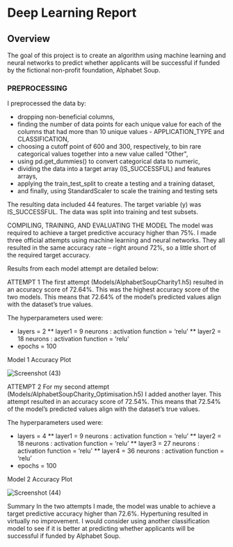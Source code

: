 # Deep Learning Report

## Overview

The goal of this project is to create an algorithm using machine learning and neural networks to predict whether applicants will be successful if funded by the fictional non-profit foundation, Alphabet Soup.

### PREPROCESSING

I preprocessed the data by:

* dropping non-beneficial columns,
* finding the number of data points for each unique value for each of the columns that had more than 10 unique values - APPLICATION_TYPE and CLASSIFICATION,
* choosing a cutoff point of 600 and 300, respectively, to bin rare categorical values together into a new value called "Other",
* using  pd.get_dummies() to convert categorical data to numeric,
* dividing the data into a target array (IS_SUCCESSFUL) and features arrays,
* applying the  train_test_split to create a testing and a training dataset,
* and finally, using StandardScaler to scale the training and testing sets

The resulting data included 44 features. The target variable (y) was IS_SUCCESSFUL. The data was split into training and test subsets.

COMPILING, TRAINING, AND EVALUATING THE MODEL
The model was required to achieve a target predictive accuracy higher than 75%. I made three official attempts using machine learning and neural networks. They all resulted in the same accuracy rate – right around 72%, so a little short of the required target accuracy.

Results from each model attempt are detailed below:

ATTEMPT 1
The first attempt (Models/AlphabetSoupCharity1.h5) resulted in an accuracy score of 72.64%. This was the highest accuracy score of the two models. This means that 72.64% of the model’s predicted values align with the dataset’s true values.

The hyperparameters used were:

* layers = 2
 ** layer1 = 9 neurons : activation function = ‘relu’
 ** layer2 = 18 neurons : activation function = ‘relu'
* epochs = 100

Model 1 Accuracy Plot

![Screenshot (43)](https://user-images.githubusercontent.com/118086355/235359993-5483afbb-4417-425b-a97d-8dc617da89bf.png)


ATTEMPT 2
For my second attempt (Models/AlphabetSoupCharity_Optimisation.h5) I added another layer. This attempt resulted in an accuracy score of 72.54%. This means that 72.54% of the model’s predicted values align with the dataset’s true values.

The hyperparameters used were:

* layers = 4
 ** layer1 = 9 neurons : activation function = ‘relu’
 ** layer2 = 18 neurons : activation function = ‘relu’
 ** layer3 = 27 neurons : activation function = ‘relu’
 ** layer4 = 36 neurons : activation function = ‘relu’
* epochs = 100

Model 2 Accuracy Plot

![Screenshot (44)](https://user-images.githubusercontent.com/118086355/235360912-1b41c7af-b125-41c4-ba9c-1340f6159210.png)


Summary
In the two attempts I made, the model was unable to achieve a target predictive accuracy higher than 72.6%. Hypertuning resulted in virtually no improvement. I would consider using another classification model to see if it is better at predicting whether applicants will be successful if funded by Alphabet Soup.
